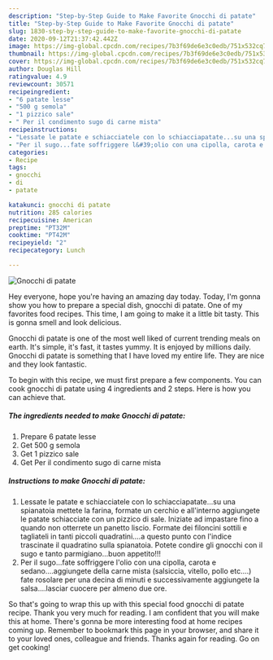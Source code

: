 ```yaml
---
description: "Step-by-Step Guide to Make Favorite Gnocchi di patate"
title: "Step-by-Step Guide to Make Favorite Gnocchi di patate"
slug: 1830-step-by-step-guide-to-make-favorite-gnocchi-di-patate
date: 2020-09-12T21:37:42.442Z
image: https://img-global.cpcdn.com/recipes/7b3f69de6e3c0edb/751x532cq70/gnocchi-di-patate-recipe-main-photo.jpg
thumbnail: https://img-global.cpcdn.com/recipes/7b3f69de6e3c0edb/751x532cq70/gnocchi-di-patate-recipe-main-photo.jpg
cover: https://img-global.cpcdn.com/recipes/7b3f69de6e3c0edb/751x532cq70/gnocchi-di-patate-recipe-main-photo.jpg
author: Douglas Hill
ratingvalue: 4.9
reviewcount: 30571
recipeingredient:
- "6 patate lesse"
- "500 g semola"
- "1 pizzico sale"
- " Per il condimento sugo di carne mista"
recipeinstructions:
- "Lessate le patate e schiacciatele con lo schiacciapatate...su una spianatoia mettete la farina, formate un cerchio e all&#39;interno aggiungete le patate schiacciate con un pizzico di sale. Iniziate ad impastare fino a quando non otterrete un panetto liscio. Formate dei filoncini sottili e tagliateli in tanti piccoli quadratini....a questo punto con l&#39;indice trascinate il quadratino sulla spianatoia. Potete condire gli gnocchi con il sugo e tanto parmigiano...buon appetito!!!"
- "Per il sugo...fate soffriggere l&#39;olio con una cipolla, carota e sedano....aggiungete della carne mista (salsiccia, vitello, pollo etc....) fate rosolare per una decina di minuti e successivamente aggiungete la salsa....lasciar cuocere per almeno due ore."
categories:
- Recipe
tags:
- gnocchi
- di
- patate

katakunci: gnocchi di patate 
nutrition: 285 calories
recipecuisine: American
preptime: "PT32M"
cooktime: "PT42M"
recipeyield: "2"
recipecategory: Lunch

---
```



![Gnocchi di patate](https://img-global.cpcdn.com/recipes/7b3f69de6e3c0edb/751x532cq70/gnocchi-di-patate-recipe-main-photo.jpg)

Hey everyone, hope you're having an amazing day today. Today, I'm gonna show you how to prepare a special dish, gnocchi di patate. One of my favorites food recipes. This time, I am going to make it a little bit tasty. This is gonna smell and look delicious.

Gnocchi di patate is one of the most well liked of current trending meals on earth. It's simple, it's fast, it tastes yummy. It is enjoyed by millions daily. Gnocchi di patate is something that I have loved my entire life. They are nice and they look fantastic.




To begin with this recipe, we must first prepare a few components. You can cook gnocchi di patate using 4 ingredients and 2 steps. Here is how you can achieve that.

<!--inarticleads1-->

##### The ingredients needed to make Gnocchi di patate:

1. Prepare 6 patate lesse
1. Get 500 g semola
1. Get 1 pizzico sale
1. Get  Per il condimento sugo di carne mista




<!--inarticleads2-->

##### Instructions to make Gnocchi di patate:

1. Lessate le patate e schiacciatele con lo schiacciapatate...su una spianatoia mettete la farina, formate un cerchio e all&#39;interno aggiungete le patate schiacciate con un pizzico di sale. Iniziate ad impastare fino a quando non otterrete un panetto liscio. Formate dei filoncini sottili e tagliateli in tanti piccoli quadratini....a questo punto con l&#39;indice trascinate il quadratino sulla spianatoia. Potete condire gli gnocchi con il sugo e tanto parmigiano...buon appetito!!!
1. Per il sugo...fate soffriggere l&#39;olio con una cipolla, carota e sedano....aggiungete della carne mista (salsiccia, vitello, pollo etc....) fate rosolare per una decina di minuti e successivamente aggiungete la salsa....lasciar cuocere per almeno due ore.




So that's going to wrap this up with this special food gnocchi di patate recipe. Thank you very much for reading. I am confident that you will make this at home. There's gonna be more interesting food at home recipes coming up. Remember to bookmark this page in your browser, and share it to your loved ones, colleague and friends. Thanks again for reading. Go on get cooking!

